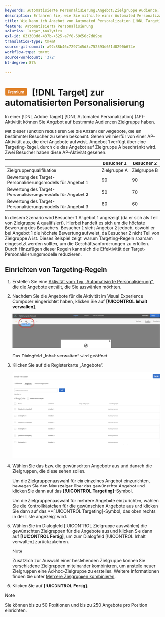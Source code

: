 ```yaml
---
keywords: Automatisierte Personalisierung;Angebot;Zielgruppe;Audience;Targeting-Regeln;Targeting
description: Erfahren Sie, wie Sie mithilfe einer Automated Personalization (AP)-Aktivität in Adobe Target einzelne Angebot auf bestimmte Audiencen Zielgruppe haben.
title: Wie kann ich Angebot von Automated Personalization [!DNL Target] durchführen?
feature: Automatisierte Personalisierung
solution: Target,Analytics
exl-id: 633308dd-437b-4525-a7f8-69656c7d89be
translation-type: tm+mt
source-git-commit: a92e88b46c72971d5d3c752593d651d8290b674e
workflow-type: tm+mt
source-wordcount: '372'
ht-degree: 87%

---
```


# ![Angebote ](/help/assets/premium.png) [!DNL Target] zur automatisierten Personalisierung

In einer [!DNL Adobe Target] [!DNL Automated Personalization] (AP)-Aktivität können Sie Angebot auf bestimmte Audiencen Zielgruppe haben.

Mit dieser Funktion reduzieren Sie die Anzahl der Angebote, die ein bestimmter Besucher zu sehen bekommt. Gehen wir hierfür von einer AP-Aktivität aus, die drei Angebote aufweist. Angebot 1 verfügt über eine Targeting-Regel, durch die das Angebot auf Zielgruppe A beschränkt wird. Zwei Besucher haben diese AP-Aktivität gesehen.

|  | Besucher 1 | Besucher 2 |
|--- |--- |--- |
| Zielgruppenqualifikation | Zielgruppe A | Zielgruppe B |
| Bewertung des Target-Personalisierungsmodells für Angebot 1 | 90 | 90 |
| Bewertung des Target-Personalisierungsmodells für Angebot 2 | 50 | 70 |
| Bewertung des Target-Personalisierungsmodells für Angebot 3 | 80 | 60 |

In diesem Szenario wird Besucher 1 Angebot 1 angezeigt (da er sich als Teil von Zielgruppe A qualifiziert). Hierbei handelt es sich um die höchste Bewertung des Besuchers. Besucher 2 sieht Angebot 2 jedoch, obwohl er bei Angebot 1 die höchste Bewertung aufweist, da Besucher 2 nicht Teil von Zielgruppe A ist. Dieses Beispiel zeigt, warum Targeting-Regeln sparsam eingesetzt werden sollten, um die Geschäftsanforderungen zu erfüllen. Durch Hinzufügen dieser Regeln kann sich die Effektivität der Target-Personalisierungsmodelle reduzieren.

## Einrichten von Targeting-Regeln

1. Erstellen Sie eine [Aktivität vom Typ „Automatisierte Personalisierung“](/help/c-activities/t-automated-personalization/create-ap-activity.md), die die Angebote enthält, die Sie auswählen möchten.
1. Nachdem Sie die Angebote für die Aktivität im Visual Experience Composer eingerichtet haben, klicken Sie auf **[!UICONTROL Inhalt verwalten]**.

   ![Verwalten von Inhalt](/help/c-activities/t-automated-personalization/assets/manage-content.png)

   Das Dialogfeld „Inhalt verwalten“ wird geöffnet.

1. Klicken Sie auf die Registerkarte „Angebote“.

   ![Angebotsseite](/help/c-activities/t-automated-personalization/assets/manage-content-offers.png)

1. Wählen Sie das bzw. die gewünschten Angebote aus und danach die Zielgruppen, die diese sehen sollen.

   Um die Zielgruppenauswahl für ein einzelnes Angebot einzurichten, bewegen Sie den Mauszeiger über das gewünschte Angebot und klicken Sie dann auf das **[!UICONTROL Targeting]**-Symbol.

   Um die Zielgruppenauswahl für mehrere Angebote einzurichten, wählen Sie die Kontrollkästchen für die gewünschten Angebote aus und klicken Sie dann auf das **[!UICONTROL Targeting]-Symbol, das oben rechts in der Liste angezeigt wird.

1. Wählen Sie im Dialogfeld [!UICONTROL Zielgruppe auswählen] die gewünschten Zielgruppen für die Angebote aus und klicken Sie dann auf **[!UICONTROL Fertig]**, um zum Dialogfeld [!UICONTROL Inhalt verwalten] zurückzukehren.

   >[!NOTE]
   >
   >Zusätzlich zur Auswahl einer bestehenden Zielgruppe können Sie verschiedene Zielgruppen miteinander kombinieren, um anstelle neuer Zielgruppen eine Ad-hoc-Zielgruppe zu erstellen. Weitere Informationen finden Sie unter [Mehrere Zielgruppen kombinieren](/help/c-target/combining-multiple-audiences.md#concept_A7386F1EA4394BD2AB72399C225981E5).

1. Klicken Sie auf **[!UICONTROL Fertig]**.

>[!NOTE]
>
>Sie können bis zu 50 Positionen und bis zu 250 Angebote pro Position einrichten.

